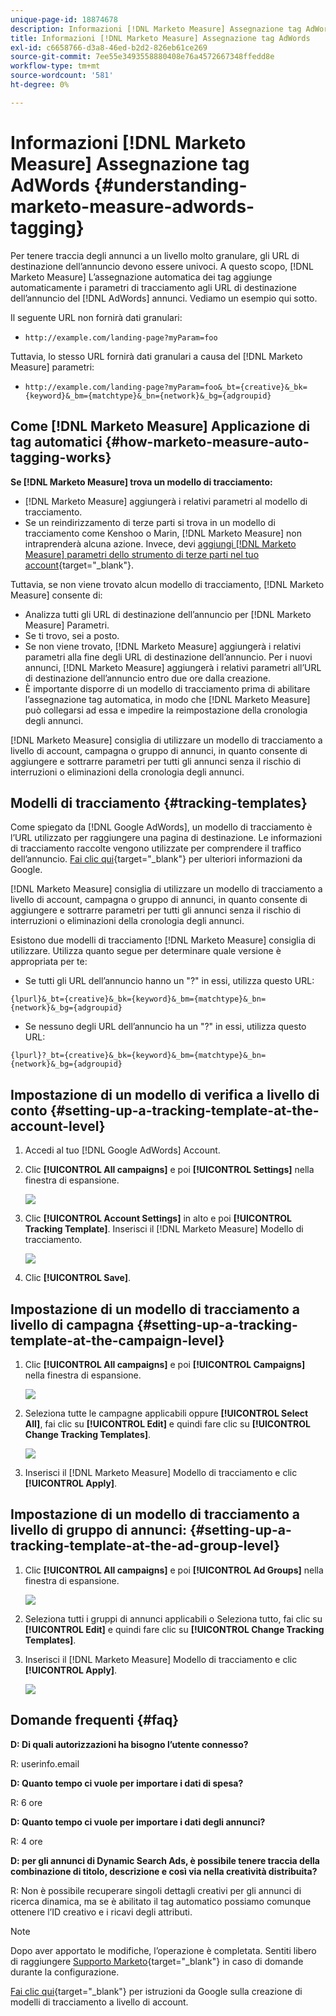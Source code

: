 ```yaml
---
unique-page-id: 18874678
description: Informazioni [!DNL Marketo Measure] Assegnazione tag AdWords - [!DNL Marketo Measure] - Documentazione del prodotto
title: Informazioni [!DNL Marketo Measure] Assegnazione tag AdWords
exl-id: c6658766-d3a8-46ed-b2d2-826eb61ce269
source-git-commit: 7ee55e3493558880408e76a4572667348ffedd8e
workflow-type: tm+mt
source-wordcount: '581'
ht-degree: 0%

---
```


# Informazioni [!DNL Marketo Measure] Assegnazione tag AdWords {#understanding-marketo-measure-adwords-tagging}

Per tenere traccia degli annunci a un livello molto granulare, gli URL di destinazione dell’annuncio devono essere univoci. A questo scopo, [!DNL Marketo Measure] L’assegnazione automatica dei tag aggiunge automaticamente i parametri di tracciamento agli URL di destinazione dell’annuncio del [!DNL AdWords] annunci. Vediamo un esempio qui sotto.

Il seguente URL non fornirà dati granulari:

* `http://example.com/landing-page?myParam=foo`

Tuttavia, lo stesso URL fornirà dati granulari a causa del [!DNL Marketo Measure] parametri:

* `http://example.com/landing-page?myParam=foo&_bt={creative}&_bk={keyword}&_bm={matchtype}&_bn={network}&_bg={adgroupid}`

## Come [!DNL Marketo Measure] Applicazione di tag automatici {#how-marketo-measure-auto-tagging-works}

**Se [!DNL Marketo Measure] trova un modello di tracciamento:**

* [!DNL Marketo Measure] aggiungerà i relativi parametri al modello di tracciamento.
* Se un reindirizzamento di terze parti si trova in un modello di tracciamento come Kenshoo o Marin, [!DNL Marketo Measure] non intraprenderà alcuna azione. Invece, devi [aggiungi [!DNL Marketo Measure] parametri dello strumento di terze parti nel tuo account](/help/api-connections/utilizing-marketo-measures-api-connections/how-bid-management-tools-affect-marketo-measure.md){target="_blank"}.

Tuttavia, se non viene trovato alcun modello di tracciamento, [!DNL Marketo Measure] consente di:

* Analizza tutti gli URL di destinazione dell’annuncio per [!DNL Marketo Measure] Parametri.
* Se ti trovo, sei a posto.
* Se non viene trovato, [!DNL Marketo Measure] aggiungerà i relativi parametri alla fine degli URL di destinazione dell’annuncio. Per i nuovi annunci, [!DNL Marketo Measure] aggiungerà i relativi parametri all’URL di destinazione dell’annuncio entro due ore dalla creazione.
* È importante disporre di un modello di tracciamento prima di abilitare l’assegnazione tag automatica, in modo che [!DNL Marketo Measure] può collegarsi ad essa e impedire la reimpostazione della cronologia degli annunci.

[!DNL Marketo Measure] consiglia di utilizzare un modello di tracciamento a livello di account, campagna o gruppo di annunci, in quanto consente di aggiungere e sottrarre parametri per tutti gli annunci senza il rischio di interruzioni o eliminazioni della cronologia degli annunci.

## Modelli di tracciamento {#tracking-templates}

Come spiegato da [!DNL Google AdWords], un modello di tracciamento è l’URL utilizzato per raggiungere una pagina di destinazione. Le informazioni di tracciamento raccolte vengono utilizzate per comprendere il traffico dell’annuncio. [Fai clic qui](https://support.google.com/adwords/answer/7197008?hl=en){target="_blank"} per ulteriori informazioni da Google.

[!DNL Marketo Measure] consiglia di utilizzare un modello di tracciamento a livello di account, campagna o gruppo di annunci, in quanto consente di aggiungere e sottrarre parametri per tutti gli annunci senza il rischio di interruzioni o eliminazioni della cronologia degli annunci.

Esistono due modelli di tracciamento [!DNL Marketo Measure] consiglia di utilizzare. Utilizza quanto segue per determinare quale versione è appropriata per te:

* Se tutti gli URL dell’annuncio hanno un &quot;?&quot; in essi, utilizza questo URL:

`{lpurl}&_bt={creative}&_bk={keyword}&_bm={matchtype}&_bn={network}&_bg={adgroupid}`

* Se nessuno degli URL dell’annuncio ha un &quot;?&quot; in essi, utilizza questo URL:

`{lpurl}?_bt={creative}&_bk={keyword}&_bm={matchtype}&_bn={network}&_bg={adgroupid}`

## Impostazione di un modello di verifica a livello di conto {#setting-up-a-tracking-template-at-the-account-level}

1. Accedi al tuo [!DNL Google AdWords] Account.

1. Clic **[!UICONTROL All campaigns]** e poi **[!UICONTROL Settings]** nella finestra di espansione.

   ![](assets/1.png)

1. Clic **[!UICONTROL Account Settings]** in alto e poi **[!UICONTROL Tracking Template]**. Inserisci il [!DNL Marketo Measure] Modello di tracciamento.

   ![](assets/2-1.png)

1. Clic **[!UICONTROL Save]**.

## Impostazione di un modello di tracciamento a livello di campagna {#setting-up-a-tracking-template-at-the-campaign-level}

1. Clic **[!UICONTROL All campaigns]** e poi **[!UICONTROL Campaigns]** nella finestra di espansione.

   ![](assets/3.png)

1. Seleziona tutte le campagne applicabili oppure **[!UICONTROL Select All]**, fai clic su **[!UICONTROL Edit]** e quindi fare clic su **[!UICONTROL Change Tracking Templates]**.

   ![](assets/4-1.png)

1. Inserisci il [!DNL Marketo Measure] Modello di tracciamento e clic **[!UICONTROL Apply]**.

## Impostazione di un modello di tracciamento a livello di gruppo di annunci: {#setting-up-a-tracking-template-at-the-ad-group-level}

1. Clic **[!UICONTROL All campaigns]** e poi **[!UICONTROL Ad Groups]** nella finestra di espansione.

   ![](assets/5-1.png)

1. Seleziona tutti i gruppi di annunci applicabili o Seleziona tutto, fai clic su **[!UICONTROL Edit]** e quindi fare clic su **[!UICONTROL Change Tracking Templates]**.

1. Inserisci il [!DNL Marketo Measure] Modello di tracciamento e clic **[!UICONTROL Apply]**.

   ![](assets/6-1.png)

## Domande frequenti {#faq}

**D: Di quali autorizzazioni ha bisogno l’utente connesso?**

R: userinfo.email

**D: Quanto tempo ci vuole per importare i dati di spesa?**

R: 6 ore

**D: Quanto tempo ci vuole per importare i dati degli annunci?**

R: 4 ore

**D: per gli annunci di Dynamic Search Ads, è possibile tenere traccia della combinazione di titolo, descrizione e così via nella creatività distribuita?**

R: Non è possibile recuperare singoli dettagli creativi per gli annunci di ricerca dinamica, ma se è abilitato il tag automatico possiamo comunque ottenere l’ID creativo e i ricavi degli attributi.

>[!NOTE]
>
>Dopo aver apportato le modifiche, l’operazione è completata. Sentiti libero di raggiungere [Supporto Marketo](https://nation.marketo.com/t5/support/ct-p/Support){target="_blank"} in caso di domande durante la configurazione.

[Fai clic qui](https://support.google.com/adwords/answer/6076199?hl=en#tracking){target="_blank"} per istruzioni da Google sulla creazione di modelli di tracciamento a livello di account.
